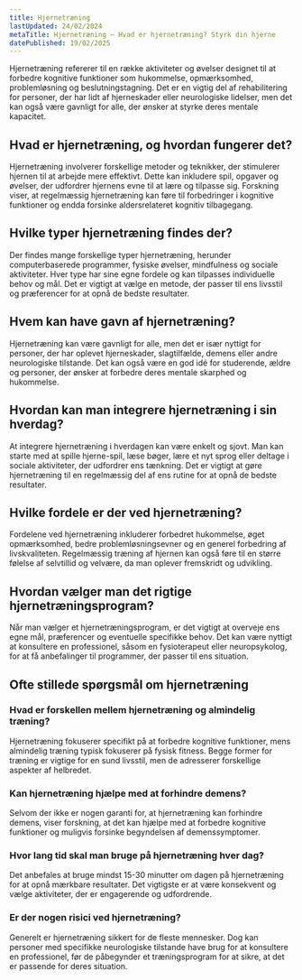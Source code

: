 ```yaml
---
title: Hjernetræning
lastUpdated: 24/02/2024
metaTitle: Hjernetræning – Hvad er hjernetræning? Styrk din hjerne
datePublished: 19/02/2025
---
```


Hjernetræning refererer til en række aktiviteter og øvelser designet til at forbedre kognitive funktioner som hukommelse, opmærksomhed, problemløsning og beslutningstagning. Det er en vigtig del af rehabilitering for personer, der har lidt af hjerneskader eller neurologiske lidelser, men det kan også være gavnligt for alle, der ønsker at styrke deres mentale kapacitet.

## Hvad er hjernetræning, og hvordan fungerer det?

Hjernetræning involverer forskellige metoder og teknikker, der stimulerer hjernen til at arbejde mere effektivt. Dette kan inkludere spil, opgaver og øvelser, der udfordrer hjernens evne til at lære og tilpasse sig. Forskning viser, at regelmæssig hjernetræning kan føre til forbedringer i kognitive funktioner og endda forsinke aldersrelateret kognitiv tilbagegang.

## Hvilke typer hjernetræning findes der?

Der findes mange forskellige typer hjernetræning, herunder computerbaserede programmer, fysiske øvelser, mindfulness og sociale aktiviteter. Hver type har sine egne fordele og kan tilpasses individuelle behov og mål. Det er vigtigt at vælge en metode, der passer til ens livsstil og præferencer for at opnå de bedste resultater.

## Hvem kan have gavn af hjernetræning?

Hjernetræning kan være gavnligt for alle, men det er især nyttigt for personer, der har oplevet hjerneskader, slagtilfælde, demens eller andre neurologiske tilstande. Det kan også være en god idé for studerende, ældre og personer, der ønsker at forbedre deres mentale skarphed og hukommelse.

## Hvordan kan man integrere hjernetræning i sin hverdag?

At integrere hjernetræning i hverdagen kan være enkelt og sjovt. Man kan starte med at spille hjerne-spil, læse bøger, lære et nyt sprog eller deltage i sociale aktiviteter, der udfordrer ens tænkning. Det er vigtigt at gøre hjernetræning til en regelmæssig del af ens rutine for at opnå de bedste resultater.

## Hvilke fordele er der ved hjernetræning?

Fordelene ved hjernetræning inkluderer forbedret hukommelse, øget opmærksomhed, bedre problemløsningsevner og en generel forbedring af livskvaliteten. Regelmæssig træning af hjernen kan også føre til en større følelse af selvtillid og velvære, da man oplever fremskridt og udvikling.

## Hvordan vælger man det rigtige hjernetræningsprogram?

Når man vælger et hjernetræningsprogram, er det vigtigt at overveje ens egne mål, præferencer og eventuelle specifikke behov. Det kan være nyttigt at konsultere en professionel, såsom en fysioterapeut eller neuropsykolog, for at få anbefalinger til programmer, der passer til ens situation.

## Ofte stillede spørgsmål om hjernetræning

### Hvad er forskellen mellem hjernetræning og almindelig træning?

Hjernetræning fokuserer specifikt på at forbedre kognitive funktioner, mens almindelig træning typisk fokuserer på fysisk fitness. Begge former for træning er vigtige for en sund livsstil, men de adresserer forskellige aspekter af helbredet.

### Kan hjernetræning hjælpe med at forhindre demens?

Selvom der ikke er nogen garanti for, at hjernetræning kan forhindre demens, viser forskning, at det kan hjælpe med at forbedre kognitive funktioner og muligvis forsinke begyndelsen af demenssymptomer.

### Hvor lang tid skal man bruge på hjernetræning hver dag?

Det anbefales at bruge mindst 15-30 minutter om dagen på hjernetræning for at opnå mærkbare resultater. Det vigtigste er at være konsekvent og vælge aktiviteter, der er engagerende og udfordrende.

### Er der nogen risici ved hjernetræning?

Generelt er hjernetræning sikkert for de fleste mennesker. Dog kan personer med specifikke neurologiske tilstande have brug for at konsultere en professionel, før de påbegynder et træningsprogram for at sikre, at det er passende for deres situation.
